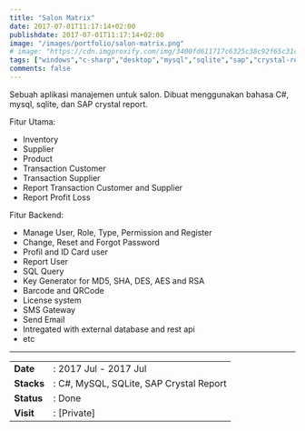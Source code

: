 ```yaml
---
title: "Salon Matrix"
date: 2017-07-01T11:17:14+02:00
publishdate: 2017-07-01T11:17:14+02:00
image: "/images/portfolio/salon-matrix.png"
# image: "https://cdn.imgproxify.com/img/3400fd611717c6325c38c92f65c31ceedcb94fa308c6df5f049fb4678d6cc17f19c3f954f5720a2497caad2724e95e0172caac8f7b3be79f1bcff32603e105e5.png"
tags: ["windows","c-sharp","desktop","mysql","sqlite","sap","crystal-report"]
comments: false
---
```


Sebuah aplikasi manajemen untuk salon. Dibuat menggunakan bahasa C#, mysql, sqlite, dan SAP crystal report.
<!--more-->
Fitur Utama:
- Inventory
- Supplier
- Product
- Transaction Customer
- Transaction Supplier
- Report Transaction Customer and Supplier
- Report Profit Loss

Fitur Backend:
- Manage User, Role, Type, Permission and Register
- Change, Reset and Forgot Password
- Profil and ID Card user
- Report User
- SQL Query
- Key Generator for MD5, SHA, DES, AES and RSA
- Barcode and QRCode
- License system
- SMS Gateway
- Send Email
- Intregated with external database and rest api
- etc

---

|||
|---|---|
|**Date**| : 2017 Jul - 2017 Jul
|**Stacks**| : C#, MySQL, SQLite, SAP Crystal Report
|**Status**| : Done
|**Visit**| : [Private]

